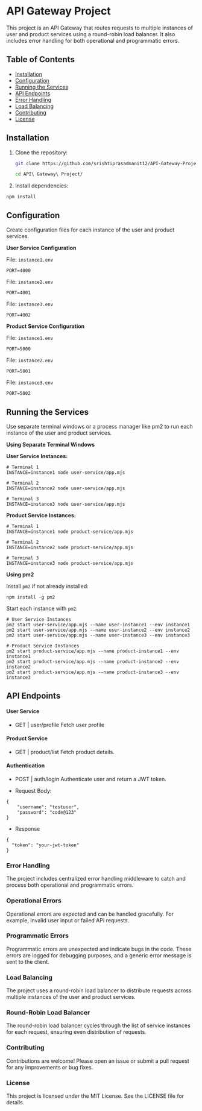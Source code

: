 # API Gateway Project

This project is an API Gateway that routes requests to multiple instances of user and product services using a round-robin load balancer. It also includes error handling for both operational and programmatic errors.

## Table of Contents

- [Installation](#installation)
- [Configuration](#configuration)
- [Running the Services](#running-the-services)
- [API Endpoints](#api-endpoints)
- [Error Handling](#error-handling)
- [Load Balancing](#load-balancing)
- [Contributing](#contributing)
- [License](#license)

## Installation

1. Clone the repository:
   ```sh
   git clone https://github.com/srishtiprasadmanit12/API-Gateway-Project.git

   cd API\ Gateway\ Project/

2. Install dependencies:

`npm install`

## Configuration
Create configuration files for each instance of the user and product services.

**User Service Configuration**

File: `instance1.env`

```
PORT=4000
```

File: `instance2.env`

```
PORT=4001
```

File: `instance3.env`

```
PORT=4002
```

**Product Service Configuration**

File: `instance1.env`

```
PORT=5000
```

File: `instance2.env`

```
PORT=5001
```

File: `instance3.env`

```
PORT=5002
```

## Running the Services
Use separate terminal windows or a process manager like pm2 to run each instance of the user and product services.

**Using Separate Terminal Windows**

**User Service Instances:**

```
# Terminal 1
INSTANCE=instance1 node user-service/app.mjs

# Terminal 2
INSTANCE=instance2 node user-service/app.mjs

# Terminal 3
INSTANCE=instance3 node user-service/app.mjs
```

**Product Service Instances:**
```
# Terminal 1
INSTANCE=instance1 node product-service/app.mjs

# Terminal 2
INSTANCE=instance2 node product-service/app.mjs

# Terminal 3
INSTANCE=instance3 node product-service/app.mjs
```

**Using pm2**

Install `pm2` if not already installed:

```
npm install -g pm2
```

Start each instance with `pm2`:

```
# User Service Instances
pm2 start user-service/app.mjs --name user-instance1 --env instance1
pm2 start user-service/app.mjs --name user-instance2 --env instance2
pm2 start user-service/app.mjs --name user-instance3 --env instance3

# Product Service Instances
pm2 start product-service/app.mjs --name product-instance1 --env instance1
pm2 start product-service/app.mjs --name product-instance2 --env instance2
pm2 start product-service/app.mjs --name product-instance3 --env instance3
```

## API Endpoints

#### User Service
-  GET | user/profile 
   Fetch user profile 

#### Product Service
- GET | product/list
    Fetch product details.

#### Authentication
- POST | auth/login
    Authenticate user and return a JWT token.

- Request Body:

```
{
    "username": "testuser",
    "password": "code@123"
}
```

- Response

```
{
  "token": "your-jwt-token"
}
```

### Error Handling
The project includes centralized error handling middleware to catch and process both operational and programmatic errors.

### Operational Errors
Operational errors are expected and can be handled gracefully. For example, invalid user input or failed API requests.

### Programmatic Errors
Programmatic errors are unexpected and indicate bugs in the code. These errors are logged for debugging purposes, and a generic error message is sent to the client.

### Load Balancing
The project uses a round-robin load balancer to distribute requests across multiple instances of the user and product services.

### Round-Robin Load Balancer
The round-robin load balancer cycles through the list of service instances for each request, ensuring even distribution of requests.

### Contributing
Contributions are welcome! Please open an issue or submit a pull request for any improvements or bug fixes.

### License
This project is licensed under the MIT License. See the LICENSE file for details.